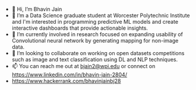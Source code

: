 - 👋 Hi, I’m Bhavin Jain
- 👀 I’m a Data Science graduate student at Worcester Polytechnic Institute and I'm interested in programming predictive ML models and create interactive dashboards that provide actionable insights.
- 🌱 I’m currently involved in research focused on expanding usability of Convolutional neural network by generating mapping for non-image data.
- 💞️ I’m looking to collaborate on working on open datasets competitions such as image and text classification using DL and NLP techniques.
- 📫 You can reach me out at bjain2@wpi.edu or connect on https://www.linkedin.com/in/bhavin-jain-2804/
- https://www.hackerrank.com/bhavinjainbj28

<!---
bhavinjain28/bhavinjain28 is a ✨ special ✨ repository because its `README.md` (this file) appears on your GitHub profile.
You can click the Preview link to take a look at your changes.
--->
